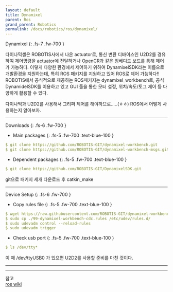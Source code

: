 ```yaml
---
layout: default
title: Dynamixel
parent: Ros
grand_parent: Robotics
permalink: /docs/robotics/ros/dynamixel/
---
```


Dynamixel
{: .fs-7 .fw-700 }

다이나믹셀은 ROBOTIS사에서 나온 actuator로, 통신 변환 디바이스인 U2D2를 경유하여 제어명령을 actuator에 전달하거나 OpenCR과 같은 임베디드 보드를 통해 제어가 가능하다. 이렇게 다양한 환경에서 제어하기 위하여 DynamixelSDK라는 이름으로 개발환경을 지원하는데, 특히 ROS 패키지를 지원하고 있어 ROS로 제어 가능하다!! ROBOTIS에서 공식적으로 제공하는 ROS패키지는 dynamixel_workbench로, 공식 DynamidelSDK를 이용하고 있고 GUI 툴을 통한 모터 설정, 위치/속도/토그 제어 등 다양하게 활용할 수 있다.


다이나믹과 U2D2를 사용해서 그리퍼 제어를 해야하므로.....(ㅎㅎ) ROS에서 어떻게 사용하는지 알아보자.   


---

Downloads
{: .fs-6 .fw-700 }

* Main packages
{: .fs-5 .fw-700 .text-blue-100 }

```yaml
$ git clone https://github.com/ROBOTIS-GIT/dynamixel-workbench.git
$ git clone https://github.com/ROBOTIS-GIT/dynamixel-workbench-msgs.git
```

* Dependent packages
{: .fs-5 .fw-700 .text-blue-100 }

```yaml
$ git clone https://github.com/ROBOTIS-GIT/DynamixelSDK.git
```

git으로 패키지 세개 다운로드 후 catkin_make

---

Device Setup
{: .fs-6 .fw-700 }

* Copy rules file
{: .fs-5 .fw-700 .text-blue-100 }

```yaml
$ wget https://raw.githubusercontent.com/ROBOTIS-GIT/dynamixel-workbench/master/99-dynamixel-workbench-cdc.rules
$ sudo cp ./99-dynamixel-workbench-cdc.rules /etc/udev/rules.d/
$ sudo udevadm control --reload-rules
$ sudo udevadm trigger
```

* Check usb port
{: .fs-5 .fw-700 .text-blue-100 }

```yaml
$ ls /dev/tty*
```

이 때 /dev/ttyUSB0 가 있으면 U2D2를 사용할 준비를 마친 것이다.

---


---

참고  
[ros wiki](http://wiki.ros.org/urdf/XML/Transmission)

